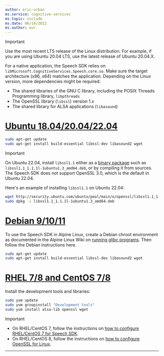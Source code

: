 ```yaml
---
author: eric-urban
ms.service: cognitive-services
ms.topic: include
ms.date: 06/14/2022
ms.author: eur
---
```


> [!IMPORTANT]
> Use the most recent LTS release of the Linux distribution. For example, if you are using Ubuntu 20.04 LTS, use the latest release of Ubuntu 20.04.X.

For a native application, the Speech SDK relies on `libMicrosoft.CognitiveServices.Speech.core.so`. Make sure the target architecture (x86, x64) matches the application. Depending on the Linux version, more dependencies might be required:

- The shared libraries of the GNU C library, including the POSIX Threads Programming library, `libpthreads`
- The OpenSSL library (`libssl`) version 1.x
- The shared library for ALSA applications (`libasound`)

# [Ubuntu 18.04/20.04/22.04](#tab/ubuntu)

```Bash
sudo apt-get update
sudo apt-get install build-essential libssl-dev libasound2 wget
```

> [!IMPORTANT]
> On Ubuntu 22.04, install `libssl1.1` either as a [binary package](http://security.ubuntu.com/ubuntu/pool/main/o/openssl/) such as `libssl1.1_1.1.1l-1ubuntu1.3_amd64.deb`, or by compiling it from sources. The Speech SDK does not support OpenSSL 3.0, which is the default in Ubuntu 22.04.

Here's an example of installing `libssl1.1` on Ubuntu 22.04:
```Bash
wget http://security.ubuntu.com/ubuntu/pool/main/o/openssl/libssl1.1_1.1.1l-1ubuntu1.3_amd64.deb
sudo dpkg -i libssl1.1_1.1.1l-1ubuntu1.3_amd64.deb
```

# [Debian 9/10/11](#tab/debian)

To use the Speech SDK in Alpine Linux, create a Debian chroot environment as documented in the Alpine Linux Wiki on [running glibc programs](https://wiki.alpinelinux.org/wiki/Running_glibc_programs). Then follow the Debian instructions here.

```Bash
sudo apt-get update
sudo apt-get install build-essential libssl-dev libasound2 wget
```

# [RHEL 7/8 and CentOS 7/8](#tab/rhel-centos)

Install the development tools and libraries:

```Bash
sudo yum update
sudo yum groupinstall "Development tools"
sudo yum install alsa-lib openssl wget
```

> [!IMPORTANT]
> - On RHEL/CentOS 7, follow the instructions on [how to configure RHEL/CentOS 7 for Speech SDK](~/articles/cognitive-services/speech-service/how-to-configure-rhel-centos-7.md).
> - On RHEL/CentOS 8, follow the instructions on [how to configure OpenSSL for Linux](~/articles/cognitive-services/speech-service/how-to-configure-openssl-linux.md).

---
